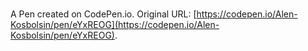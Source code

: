 # 

A Pen created on CodePen.io. Original URL: [https://codepen.io/Alen-Kosbolsin/pen/eYxREOG](https://codepen.io/Alen-Kosbolsin/pen/eYxREOG).

